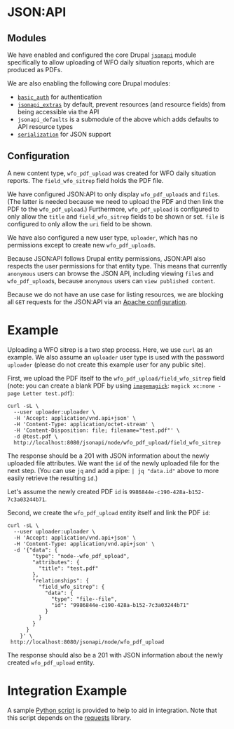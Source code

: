 # JSON:API

## Modules

We have enabled and configured the core Drupal [`jsonapi`](https://www.drupal.org/docs/core-modules-and-themes/core-modules/jsonapi-module/api-overview) module specifically to allow uploading of WFO daily situation reports, which are produced as PDFs.

We are also enabling the following core Drupal modules:

- [`basic_auth`](https://www.drupal.org/docs/8/core/modules/basic_auth/overview) for authentication
- [`jsonapi_extras`](https://www.drupal.org/project/jsonapi_extras) by default, prevent resources (and resource fields) from being accessible via the API
- `jsonapi_defaults` is a submodule of the above which adds defaults to API resource types
- [`serialization`](https://www.drupal.org/docs/8/core/modules/serialization/overview) for JSON support

## Configuration

A new content type, `wfo_pdf_upload` was created for WFO daily situation reports. The `field_wfo_sitrep` field holds the PDF file.

We have configured JSON:API to only display `wfo_pdf_upload`s and `file`s. (The latter is needed because we need to upload the PDF and then link the PDF to the `wfo_pdf_upload`.) Furthermore, `wfo_pdf_upload` is configured to only allow the `title` and `field_wfo_sitrep` fields to be shown or set. `file` is configured to only allow the `uri` field to be shown. 

We have also configured a new user type, `uploader`, which has no permissions except to create new `wfo_pdf_upload`s.

Because JSON:API follows Drupal entity permissions, JSON:API also respects the user permissions for that entity type. This means that currently `anonymous` users can browse the JSON API, including viewing `file`s and `wfo_pdf_upload`s, because `anonymous` users can `view published content`.

Because we do not have an use case for listing resources, we are blocking all `GET` requests for the JSON:API via an [Apache configuration](../../.bp-config/httpd/user-provided/httpd-block-api-get-requests.conf).

# Example

Uploading a WFO sitrep is a two step process. Here, we use `curl` as an example. We also assume an `uploader` user type is used with the password `uploader` (please do not create this example user for any public site).

First, we upload the PDF itself to the `wfo_pdf_upload/field_wfo_sitrep` field (note: you can create a blank PDF by using [`imagemagick`](https://imagemagick.org/index.php): `magick xc:none -page Letter test.pdf`):

    curl -sL \
      --user uploader:uploader \
      -H 'Accept: application/vnd.api+json' \
      -H 'Content-Type: application/octet-stream' \
      -H 'Content-Disposition: file; filename="test.pdf"' \
      -d @test.pdf \
      http://localhost:8080/jsonapi/node/wfo_pdf_upload/field_wfo_sitrep

The response should be a 201 with JSON information about the newly uploaded file attributes. We want the `id` of the newly uploaded file for the next step. (You can use `jq` and add a pipe: `| jq "data.id"` above to more easily retrieve the resulting `id`.)

Let's assume the newly created PDF `id` is `9986844e-c190-428a-b152-7c3a03244b71`.

Second, we create the `wfo_pdf_upload` entity itself and link the PDF `id`:

    curl -sL \
      --user uploader:uploader \
      -H 'Accept: application/vnd.api+json' \
      -H 'Content-Type: application/vnd.api+json' \
      -d '{"data": {
            "type": "node--wfo_pdf_upload",
            "attributes": {
              "title": "test.pdf"
            },
            "relationships": {
              "field_wfo_sitrep": {
                "data": {
                  "type": "file--file",
                  "id": "9986844e-c190-428a-b152-7c3a03244b71"
                }
              }
            }
          }
        }' \
     http://localhost:8080/jsonapi/node/wfo_pdf_upload

The response should also be a 201 with JSON information about the newly created `wfo_pdf_upload` entity.

# Integration Example

A sample [Python script](../json-api-upload-example.py) is provided to help to aid in integration. Note that this script depends on the [requests](https://pypi.org/project/requests/) library.

